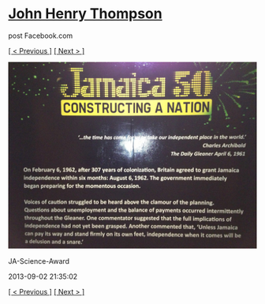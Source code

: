 # [John Henry Thompson](../README.md)
post Facebook.com

[[ < Previous ]](2013-09-02-12.md) [[ Next > ]](2013-09-02-14.md)

[![](../media/2013-09-02/JA-Science-Award-2.jpg)](../README.md)

JA-Science-Award

2013-09-02 21:35:02

[[ < Previous ]](2013-09-02-12.md) [[ Next > ]](2013-09-02-14.md)